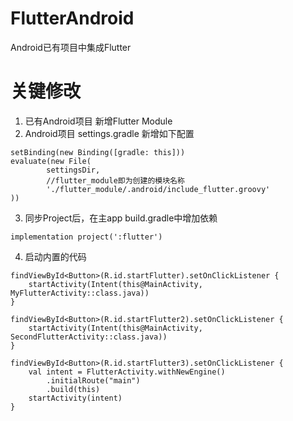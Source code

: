# FlutterAndroid
Android已有项目中集成Flutter

# 关键修改
1. 已有Android项目 新增Flutter Module
2. Android项目 settings.gradle 新增如下配置
```
setBinding(new Binding([gradle: this]))
evaluate(new File(
        settingsDir,
        //flutter_module即为创建的模块名称
        './flutter_module/.android/include_flutter.groovy'
))
```
3. 同步Project后，在主app build.gradle中增加依赖
```
implementation project(':flutter')
```
4. 启动内置的代码
```
findViewById<Button>(R.id.startFlutter).setOnClickListener {
    startActivity(Intent(this@MainActivity, MyFlutterActivity::class.java))
}

findViewById<Button>(R.id.startFlutter2).setOnClickListener {
    startActivity(Intent(this@MainActivity, SecondFlutterActivity::class.java))
}

findViewById<Button>(R.id.startFlutter3).setOnClickListener {
    val intent = FlutterActivity.withNewEngine()
        .initialRoute("main")
        .build(this)
    startActivity(intent)
}
```
